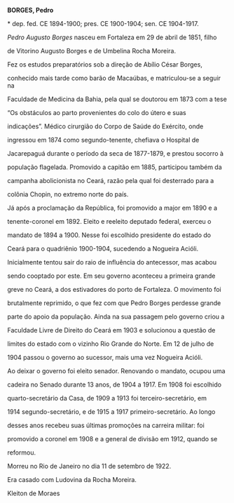 **BORGES, Pedro**



\* dep. fed. CE 1894-1900; pres. CE 1900-1904; sen. CE 1904-1917.



*Pedro Augusto Borges* nasceu em Fortaleza em 29 de abril de 1851, filho

de Vitorino Augusto Borges e de Umbelina Rocha Moreira.



Fez os estudos preparatórios sob a direção de Abílio César Borges,

conhecido mais tarde como barão de Macaúbas, e matriculou-se a seguir na

Faculdade de Medicina da Bahia, pela qual se doutorou em 1873 com a tese

“Os obstáculos ao parto provenientes do colo do útero e suas

indicações”. Médico cirurgião do Corpo de Saúde do Exército, onde

ingressou em 1874 como segundo-tenente, chefiava o Hospital de

Jacarepaguá durante o período da seca de 1877-1879, e prestou socorro à

população flagelada. Promovido a capitão em 1885, participou também da

campanha abolicionista no Ceará, razão pela qual foi desterrado para a

colônia Chopin, no extremo norte do país.



Já após a proclamação da República, foi promovido a major em 1890 e a

tenente-coronel em 1892. Eleito e reeleito deputado federal, exerceu o

mandato de 1894 a 1900. Nesse foi escolhido presidente do estado do

Ceará para o quadriênio 1900-1904, sucedendo a Nogueira Acióli.

Inicialmente tentou sair do raio de influência do antecessor, mas acabou

sendo cooptado por este. Em seu governo aconteceu a primeira grande

greve no Ceará, a dos estivadores do porto de Fortaleza. O movimento foi

brutalmente reprimido, o que fez com que Pedro Borges perdesse grande

parte do apoio da população. Ainda na sua passagem pelo governo criou a

Faculdade Livre de Direito do Ceará em 1903 e solucionou a questão de

limites do estado com o vizinho Rio Grande do Norte. Em 12 de julho de

1904 passou o governo ao sucessor, mais uma vez Nogueira Acióli.



Ao deixar o governo foi eleito senador. Renovando o mandato, ocupou uma

cadeira no Senado durante 13 anos, de 1904 a 1917. Em 1908 foi escolhido

quarto-secretário da Casa, de 1909 a 1913 foi terceiro-secretário, em

1914 segundo-secretário, e de 1915 a 1917 primeiro-secretário. Ao longo

desses anos recebeu suas últimas promoções na carreira militar: foi

promovido a coronel em 1908 e a general de divisão em 1912, quando se

reformou.



Morreu no Rio de Janeiro no dia 11 de setembro de 1922.



Era casado com Ludovina da Rocha Moreira.



Kleiton de Moraes




